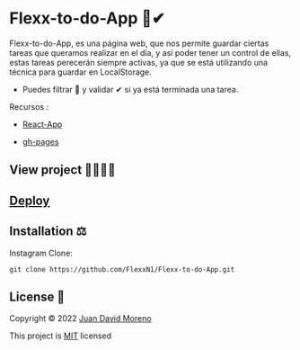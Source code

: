 # Flexx-to-do-App 📝✔

Flexx-to-do-App, es una página web, que nos permite guardar ciertas tareas que queramos realizar en el día, y así poder tener un control de ellas, estas tareas perecerán siempre activas, ya que se está utilizando una técnica para guardar en LocalStorage.

- Puedes filtrar 🔎 y validar ✔ si ya está terminada una tarea.

Recursos :

- [React-App](https://es.reactjs.org/)

- [gh-pages](https://www.npmjs.com/package/gh-pages)

## View project 🚀🙋🏻‍♂️
## [Deploy](https://flexxn1.github.io/Flexx-to-do-App/)

## Installation ⚖
Instagram Clone:
```
git clone https://github.com/FlexxN1/Flexx-to-do-App.git
 ```

## License 🔐

Copyright © 2022 [Juan David Moreno](https://github.com/FlexxN1)

This project is [MIT](https://choosealicense.com/licenses/mit/) licensed
